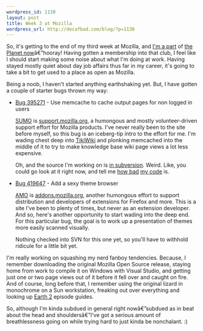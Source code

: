 ```yaml
--- 
wordpress_id: 1130
layout: post
title: Week 3 at Mozilla
wordpress_url: http://decafbad.com/blog/?p=1130
---
```

So, it's getting to the end of my third week at Mozilla, and [I'm a part][part] of [the Planet now][planet]â€”hooray!  Having gotten a membership into that club, I feel like I should start making some noise about what I'm doing at work.  Having stayed mostly quiet about day job affairs thus far in my career, it's going to take a bit to get used to a place as open as Mozilla.

Being a noob, I haven't started anything earthshaking yet.  But, I have gotten a couple of starter bugs thrown my way:

* [Bug 395271][b2] - Use memcache to cache output pages for non logged in users 

    [SUMO][] is [support.mozilla.org][support], a humongous and mostly volunteer-driven support effort for Mozilla products.  I've never really been to the site before myself, so this bug is an iceberg-tip intro to the effort for me.  I'm wading chest deep into [TikiWiki][] and plonking memcached into the middle of it to try to make knowledge base wiki page views a lot less expensive.

    Oh, and the source I'm working on is [in subversion][sumosvn].  Weird.  Like, you could go look at it right now, and tell me [how bad][bad1] [my code][bad2] is.

[bad1]: http://viewvc.svn.mozilla.org/vc?view=rev&revision=13362
[bad2]: http://viewvc.svn.mozilla.org/vc?view=rev&revision=13504
[tikiwiki]: http://tikiwiki.org
[sumosvn]: https://svn.mozilla.org/projects/sumo/
[sumo]: http://wiki.mozilla.org/Sumo
[support]: http://support.mozilla.com/en-US/kb/Firefox+Support+Home+Page

* [Bug 419647][b1] - Add a sexy theme browser

    [AMO][] is [addons.mozilla.org][addons], another humongous effort to support distribution and developers of extensions for Firefox and more.  This is a site I've been to plenty of times, but never as an extension developer.  And so, here's another opportunity to start wading into the deep end.  For this particular bug, the goal is to work up a presentation of themes more easily scanned visually.

    Nothing checked into SVN for this one yet, so you'll have to withhold ridicule for a little bit yet.

I'm really working on squashing my nerd fanboy tendencies.  Because, I remember downloading the original Mozilla Open Source release, staying home from work to compile it on Windows with Visual Studio, and getting just one or two page views out of it before it fell over and caught on fire.  And of course, long before that, I remember using the original lizard in monochrome on a Sun workstation, freaking out over everything and looking up [Earth 2][e2] episode guides.

So, although I'm kinda subdued in general right nowâ€”subdued as in beat about the head and shouldersâ€”I've got a serious amount of breathlessness going on while trying hard to just kinda be nonchalant.  :)

[e2]: http://umsa7.ums.edu/~anniebw/earth2/
[amo]: http://wiki.mozilla.org/Update:Remora
[addons]: https://addons.mozilla.org/en-US/firefox/
[b1]: https://bugzilla.mozilla.org/show_bug.cgi?id=419647
[b2]: https://bugzilla.mozilla.org/show_bug.cgi?id=395271
[part]: http://blog.mozilla.com/planet/2008/05/19/planet-addition-class-of-5192008/
[planet]: http://planet.mozilla.org/
